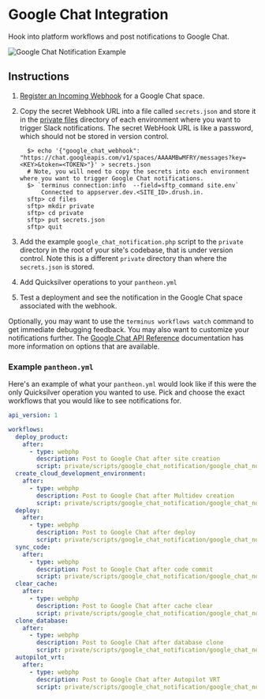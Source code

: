 # Google Chat Integration

Hook into platform workflows and post notifications to Google Chat.

![Google Chat Notification Example](https://user-images.githubusercontent.com/1759794/210021056-07b0afae-0086-40bb-85c1-a96a3d66998d.png)

## Instructions

1. [Register an Incoming Webhook](https://developers.google.com/chat/how-tos/webhooks) for a Google Chat space.
2. Copy the secret Webhook URL into a file called `secrets.json` and store it in the [private files](https://pantheon.io/docs/articles/sites/private-files/) directory of each environment where you want to trigger Slack notifications. The secret WebHook URL is like a password, which should not be stored in version control.

    ```shell
      $> echo '{"google_chat_webhook": "https://chat.googleapis.com/v1/spaces/AAAAMBwMFRY/messages?key=<KEY>&token=<TOKEN>"}' > secrets.json
      # Note, you will need to copy the secrets into each environment where you want to trigger Google Chat notifications.
      $> `terminus connection:info  --field=sftp_command site.env`
          Connected to appserver.dev.<SITE_ID>.drush.in.
      sftp> cd files
      sftp> mkdir private
      sftp> cd private
      sftp> put secrets.json
      sftp> quit
    ```

3. Add the example `google_chat_notification.php` script to the `private` directory in the root of your site's codebase, that is under version control. Note this is a different `private` directory than where the `secrets.json` is stored.
4. Add Quicksilver operations to your `pantheon.yml`
5. Test a deployment and see the notification in the Google Chat space associated with the webhook.

Optionally, you may want to use the `terminus workflows watch` command to get immediate debugging feedback. You may also want to customize your notifications further. The [Google Chat API Reference](https://developers.google.com/chat/api/reference/rest/v1/spaces.messages) documentation has more information on options that are available.

### Example `pantheon.yml`

Here's an example of what your `pantheon.yml` would look like if this were the only Quicksilver operation you wanted to use. Pick and choose the exact workflows that you would like to see notifications for.

```yaml
api_version: 1

workflows:
  deploy_product:
    after:
      - type: webphp
        description: Post to Google Chat after site creation
        script: private/scripts/google_chat_notification/google_chat_notification.php
  create_cloud_development_environment:
    after:
      - type: webphp
        description: Post to Google Chat after Multidev creation
        script: private/scripts/google_chat_notification/google_chat_notification.php
  deploy:
    after:
      - type: webphp
        description: Post to Google Chat after deploy
        script: private/scripts/google_chat_notification/google_chat_notification.php
  sync_code:
    after:
      - type: webphp
        description: Post to Google Chat after code commit
        script: private/scripts/google_chat_notification/google_chat_notification.php
  clear_cache:
    after:
      - type: webphp
        description: Post to Google Chat after cache clear
        script: private/scripts/google_chat_notification/google_chat_notification.php
  clone_database:
    after:
      - type: webphp
        description: Post to Google Chat after database clone
        script: private/scripts/google_chat_notification/google_chat_notification.php
  autopilot_vrt:
    after:
      - type: webphp
        description: Post to Google Chat after Autopilot VRT
        script: private/scripts/google_chat_notification/google_chat_notification.php
```
